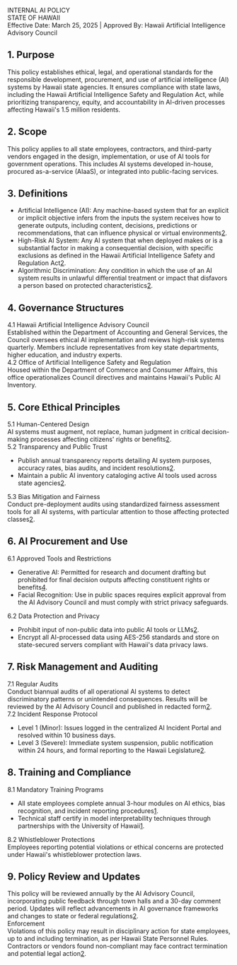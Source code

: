 INTERNAL AI POLICY  
STATE OF HAWAII  
Effective Date: March 25, 2025 | Approved By: Hawaii Artificial Intelligence Advisory Council

## **1\. Purpose**

This policy establishes ethical, legal, and operational standards for the responsible development, procurement, and use of artificial intelligence (AI) systems by Hawaii state agencies. It ensures compliance with state laws, including the Hawaii Artificial Intelligence Safety and Regulation Act, while prioritizing transparency, equity, and accountability in AI-driven processes affecting Hawaii's 1.5 million residents.

## **2\. Scope**

This policy applies to all state employees, contractors, and third-party vendors engaged in the design, implementation, or use of AI tools for government operations. This includes AI systems developed in-house, procured as-a-service (AIaaS), or integrated into public-facing services.

## **3\. Definitions**

* Artificial Intelligence (AI): Any machine-based system that for an explicit or implicit objective infers from the inputs the system receives how to generate outputs, including content, decisions, predictions or recommendations, that can influence physical or virtual environments[2](https://www.nmlegis.gov/Sessions/25%20Regular/bills/house/HB0060.html).  
* High-Risk AI System: Any AI system that when deployed makes or is a substantial factor in making a consequential decision, with specific exclusions as defined in the Hawaii Artificial Intelligence Safety and Regulation Act[2](https://www.nmlegis.gov/Sessions/25%20Regular/bills/house/HB0060.html).  
* Algorithmic Discrimination: Any condition in which the use of an AI system results in unlawful differential treatment or impact that disfavors a person based on protected characteristics[2](https://www.nmlegis.gov/Sessions/25%20Regular/bills/house/HB0060.html).

## **4\. Governance Structures**

4.1 Hawaii Artificial Intelligence Advisory Council  
Established within the Department of Accounting and General Services, the Council oversees ethical AI implementation and reviews high-risk systems quarterly. Members include representatives from key state departments, higher education, and industry experts.  
4.2 Office of Artificial Intelligence Safety and Regulation  
Housed within the Department of Commerce and Consumer Affairs, this office operationalizes Council directives and maintains Hawaii's Public AI Inventory.

## **5\. Core Ethical Principles**

5.1 Human-Centered Design  
AI systems must augment, not replace, human judgment in critical decision-making processes affecting citizens' rights or benefits[2](https://www.nmlegis.gov/Sessions/25%20Regular/bills/house/HB0060.html).  
5.2 Transparency and Public Trust

* Publish annual transparency reports detailing AI system purposes, accuracy rates, bias audits, and incident resolutions[2](https://www.nmlegis.gov/Sessions/25%20Regular/bills/house/HB0060.html).  
* Maintain a public AI inventory cataloging active AI tools used across state agencies[2](https://www.nmlegis.gov/Sessions/25%20Regular/bills/house/HB0060.html).

5.3 Bias Mitigation and Fairness  
Conduct pre-deployment audits using standardized fairness assessment tools for all AI systems, with particular attention to those affecting protected classes[2](https://www.nmlegis.gov/Sessions/25%20Regular/bills/house/HB0060.html).

## **6\. AI Procurement and Use**

6.1 Approved Tools and Restrictions

* Generative AI: Permitted for research and document drafting but prohibited for final decision outputs affecting constituent rights or benefits[4](https://www.nmmb.state.nm.us/wp-content/uploads/2025/01/NMMB-AI-Policy-statement-11-24-1.pdf).  
* Facial Recognition: Use in public spaces requires explicit approval from the AI Advisory Council and must comply with strict privacy safeguards.

6.2 Data Protection and Privacy

* Prohibit input of non-public data into public AI tools or LLMs[2](https://www.nmlegis.gov/Sessions/25%20Regular/bills/house/HB0060.html).  
* Encrypt all AI-processed data using AES-256 standards and store on state-secured servers compliant with Hawaii's data privacy laws.

## **7\. Risk Management and Auditing**

7.1 Regular Audits  
Conduct biannual audits of all operational AI systems to detect discriminatory patterns or unintended consequences. Results will be reviewed by the AI Advisory Council and published in redacted form[2](https://www.nmlegis.gov/Sessions/25%20Regular/bills/house/HB0060.html).  
7.2 Incident Response Protocol

* Level 1 (Minor): Issues logged in the centralized AI Incident Portal and resolved within 10 business days.  
* Level 3 (Severe): Immediate system suspension, public notification within 24 hours, and formal reporting to the Hawaii Legislature[2](https://www.nmlegis.gov/Sessions/25%20Regular/bills/house/HB0060.html).

## **8\. Training and Compliance**

8.1 Mandatory Training Programs

* All state employees complete annual 3-hour modules on AI ethics, bias recognition, and incident reporting procedures[1](https://www.nmlegis.gov/\(X\(1\)S\(sueu2xxuvzsowyd0l3exitvg\)\)/handouts/ALESC%20111523%20Item%2013%20.2%20-%20Artificial%20Intelligence%20in%20New%20Mexico%20Presentation.pdf).  
* Technical staff certify in model interpretability techniques through partnerships with the University of Hawaii[1](https://www.nmlegis.gov/\(X\(1\)S\(sueu2xxuvzsowyd0l3exitvg\)\)/handouts/ALESC%20111523%20Item%2013%20.2%20-%20Artificial%20Intelligence%20in%20New%20Mexico%20Presentation.pdf).

8.2 Whistleblower Protections  
Employees reporting potential violations or ethical concerns are protected under Hawaii's whistleblower protection laws.

## **9\. Policy Review and Updates**

This policy will be reviewed annually by the AI Advisory Council, incorporating public feedback through town halls and a 30-day comment period. Updates will reflect advancements in AI governance frameworks and changes to state or federal regulations[2](https://www.nmlegis.gov/Sessions/25%20Regular/bills/house/HB0060.html).  
Enforcement  
Violations of this policy may result in disciplinary action for state employees, up to and including termination, as per Hawaii State Personnel Rules. Contractors or vendors found non-compliant may face contract termination and potential legal action[2](https://www.nmlegis.gov/Sessions/25%20Regular/bills/house/HB0060.html).  
